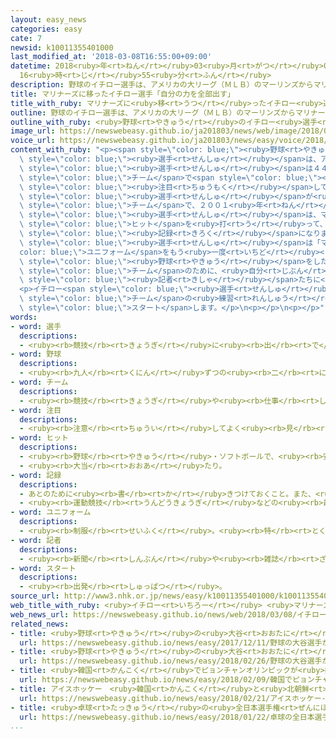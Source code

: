 ```yaml
---
layout: easy_news
categories: easy
cate: 7
newsid: k10011355401000
last_modified_at: '2018-03-08T16:55:00+09:00'
datetime: 2018<ruby>年<rt>ねん</rt></ruby>03<ruby>月<rt>がつ</rt></ruby>08<ruby>日<rt>にち</rt></ruby>
  16<ruby>時<rt>じ</rt></ruby>55<ruby>分<rt>ふん</rt></ruby>
description: 野球のイチロー選手は、アメリカの大リーグ（ＭＬＢ）のマーリンズからマリナーズに移ることになりました。
title: マリナーズに移ったイチロー選手「自分の力を全部出す」
title_with_ruby: マリナーズに<ruby>移<rt>うつ</rt></ruby>ったイチロー<ruby>選手<rt>せんしゅ</rt></ruby>「<ruby>自分<rt>じぶん</rt></ruby>の<ruby>力<rt>ちから</rt></ruby>を<ruby>全部<rt>ぜんぶ</rt></ruby><ruby>出<rt>だ</rt></ruby>す」
outline: 野球のイチロー選手は、アメリカの大リーグ（ＭＬＢ）のマーリンズからマリナーズに移ることになりました。
outline_with_ruby: <ruby>野球<rt>やきゅう</rt></ruby>のイチロー<ruby>選手<rt>せんしゅ</rt></ruby>は、アメリカの<ruby>大<rt>だい</rt></ruby>リーグ（ＭＬＢ）のマーリンズからマリナーズに<ruby>移<rt>うつ</rt></ruby>ることになりました。
image_url: https://newswebeasy.github.io/ja201803/news/web/image/2018/03/08/K10011355401_1803081001_1803081004_01_02.jpg
voice_url: https://newswebeasy.github.io/ja201803/news/easy/voice/2018/03/08/k10011355401000.mp3
content_with_ruby: "<p><span style=\"color: blue;\"><ruby>野球<rt>やきゅう</rt></ruby></span>のイチロー<span\
  \ style=\"color: blue;\"><ruby>選手<rt>せんしゅ</rt></ruby></span>は、アメリカの<ruby>大<rt>だい</rt></ruby>リーグ（ＭＬＢ）のマーリンズからマリナーズに<ruby>移<rt>うつ</rt></ruby>ることになりました。イチロー<span\
  \ style=\"color: blue;\"><ruby>選手<rt>せんしゅ</rt></ruby></span>は４４<ruby>歳<rt>さい</rt></ruby>で、<ruby>今年<rt>ことし</rt></ruby>どの<span\
  \ style=\"color: blue;\">チーム</span>で<span style=\"color: blue;\"><ruby>野球<rt>やきゅう</rt></ruby></span>をするか<ruby>多<rt>おお</rt></ruby>くの<ruby>人<rt>ひと</rt></ruby>が<span\
  \ style=\"color: blue;\"><ruby>注目<rt>ちゅうもく</rt></ruby></span>していました。</p>\n<p>マリナーズは、イチロー<span\
  \ style=\"color: blue;\"><ruby>選手<rt>せんしゅ</rt></ruby></span>が<ruby>大<rt>だい</rt></ruby>リーグで<ruby>最初<rt>さいしょ</rt></ruby>に<ruby>入<rt>はい</rt></ruby>った<span\
  \ style=\"color: blue;\">チーム</span>で、２００１<ruby>年<rt>ねん</rt></ruby>から１１<ruby>年<rt>ねん</rt></ruby><ruby>半<rt>はん</rt></ruby>いました。イチロー<span\
  \ style=\"color: blue;\"><ruby>選手<rt>せんしゅ</rt></ruby></span>は、マリナーズで１０<ruby>年<rt>ねん</rt></ruby><ruby>続<rt>つづ</rt></ruby>けて２００<ruby>本<rt>ぽん</rt></ruby>の<span\
  \ style=\"color: blue;\">ヒット</span>を<ruby>打<rt>う</rt></ruby>って、２００４<ruby>年<rt>ねん</rt></ruby>には２６２<ruby>本<rt>ほん</rt></ruby><ruby>打<rt>う</rt></ruby>ちました。どちらも<ruby>大<rt>だい</rt></ruby>リーグの<ruby>新<rt>あたら</rt></ruby>しい<span\
  \ style=\"color: blue;\"><ruby>記録<rt>きろく</rt></ruby></span>になりました。</p>\n<p>イチロー<span\
  \ style=\"color: blue;\"><ruby>選手<rt>せんしゅ</rt></ruby></span>は「マリナーズの<span style=\"\
  color: blue;\">ユニフォーム</span>をもう<ruby>一度<rt>いちど</rt></ruby><ruby>着<rt>き</rt></ruby>て<span\
  \ style=\"color: blue;\"><ruby>野球<rt>やきゅう</rt></ruby></span>をしたいとずっと<ruby>思<rt>おも</rt></ruby>っていました。とてもうれしいです。<span\
  \ style=\"color: blue;\">チーム</span>のために、<ruby>自分<rt>じぶん</rt></ruby>が<ruby>持<rt>も</rt></ruby>っている<ruby>力<rt>ちから</rt></ruby>を<ruby>全部<rt>ぜんぶ</rt></ruby><ruby>出<rt>だ</rt></ruby>して<ruby>頑張<rt>がんば</rt></ruby>ります」と<span\
  \ style=\"color: blue;\"><ruby>記者<rt>きしゃ</rt></ruby></span>たちに<ruby>話<rt>はな</rt></ruby>しました。</p>\n\
  <p>イチロー<span style=\"color: blue;\"><ruby>選手<rt>せんしゅ</rt></ruby></span>はこれから<span\
  \ style=\"color: blue;\">チーム</span>の<ruby>練習<rt>れんしゅう</rt></ruby>に<ruby>出<rt>で</rt></ruby>て、<ruby>大<rt>だい</rt></ruby>リーグの１８<ruby>年<rt>ねん</rt></ruby><ruby>目<rt>め</rt></ruby>を<span\
  \ style=\"color: blue;\">スタート</span>します。</p>\n<p></p>\n<p></p>"
words:
- word: 選手
  descriptions:
  - <ruby><rb>競技</rb><rt>きょうぎ</rt></ruby>に<ruby><rb>出</rb><rt>で</rt></ruby>るために<ruby><rb>選</rb><rt>えら</rt></ruby>ばれた<ruby><rb>人</rb><rt>ひと</rt></ruby>。
- word: 野球
  descriptions:
  - <ruby><rb>九人</rb><rt>くにん</rt></ruby>ずつの<ruby><rb>二</rb><rt>に</rt></ruby>チームが、たがいにバットでボールを<ruby><rb>打</rb><rt>う</rt></ruby>ってせめ<ruby><rb>合</rb><rt>あ</rt></ruby>い、<ruby><rb>点</rb><rt>てん</rt></ruby>を<ruby><rb>争</rb><rt>あらそ</rt></ruby>う<ruby><rb>競技</rb><rt>きょうぎ</rt></ruby>。ベースボール。
- word: チーム
  descriptions:
  - <ruby><rb>競技</rb><rt>きょうぎ</rt></ruby>や<ruby><rb>仕事</rb><rt>しごと</rt></ruby>をするときの、<ruby><rb>組</rb><rt>くみ</rt></ruby>や<ruby><rb>団体</rb><rt>だんたい</rt></ruby>。
- word: 注目
  descriptions:
  - <ruby><rb>注意</rb><rt>ちゅうい</rt></ruby>してよく<ruby><rb>見</rb><rt>み</rt></ruby>ること。
- word: ヒット
  descriptions:
  - <ruby><rb>野球</rb><rt>やきゅう</rt></ruby>・ソフトボールで、<ruby><rb>安打</rb><rt>あんだ</rt></ruby>。
  - <ruby><rb>大当</rb><rt>おおあ</rt></ruby>たり。
- word: 記録
  descriptions:
  - あとのために<ruby><rb>書</rb><rt>か</rt></ruby>きつけておくこと。また、<ruby><rb>書</rb><rt>か</rt></ruby>きつけたもの。
  - <ruby><rb>運動競技</rb><rt>うんどうきょうぎ</rt></ruby>などの<ruby><rb>最高</rb><rt>さいこう</rt></ruby>の<ruby><rb>成績</rb><rt>せいせき</rt></ruby>。レコード。
- word: ユニフォーム
  descriptions:
  - <ruby><rb>制服</rb><rt>せいふく</rt></ruby>。<ruby><rb>特</rb><rt>とく</rt></ruby>にスポーツチームなどの、そろいの<ruby><rb>運動服</rb><rt>うんどうふく</rt></ruby>。ユニホーム。
- word: 記者
  descriptions:
  - <ruby><rb>新聞</rb><rt>しんぶん</rt></ruby>や<ruby><rb>雑誌</rb><rt>ざっし</rt></ruby>などの<ruby><rb>記事</rb><rt>きじ</rt></ruby>を、<ruby><rb>取材</rb><rt>しゅざい</rt></ruby>したり<ruby><rb>書</rb><rt>か</rt></ruby>いたりする<ruby><rb>人</rb><rt>ひと</rt></ruby>。
- word: スタート
  descriptions:
  - <ruby><rb>出発</rb><rt>しゅっぱつ</rt></ruby>。
source_url: http://www3.nhk.or.jp/news/easy/k10011355401000/k10011355401000.html
web_title_with_ruby: <ruby>イチロー<rt>いちろー</rt></ruby> <ruby>マリナーズ<rt>まりなーず</rt></ruby><ruby>復帰<rt>ふっき</rt></ruby><ruby>会見<rt>かいけん</rt></ruby>「<ruby>チーム<rt>ちーむ</rt></ruby>にすべてささげる」
web_news_url: https://newswebeasy.github.io/news/web/2018/03/08/イチロー-マリナーズ復帰会見チームにすべてささげる
related_news:
- title: <ruby>野球<rt>やきゅう</rt></ruby>の<ruby>大谷<rt>おおたに</rt></ruby><ruby>選手<rt>せんしゅ</rt></ruby>がアメリカのエンジェルスに<ruby>入<rt>はい</rt></ruby>る
  url: https://newswebeasy.github.io/news/easy/2017/12/11/野球の大谷選手がアメリカのエンジェルスに入る
- title: <ruby>野球<rt>やきゅう</rt></ruby>の<ruby>大谷<rt>おおたに</rt></ruby><ruby>選手<rt>せんしゅ</rt></ruby>がアメリカで<ruby>初<rt>はじ</rt></ruby>めての<ruby>試合<rt>しあい</rt></ruby>で２<ruby>点<rt>てん</rt></ruby><ruby>取<rt>と</rt></ruby>られる
  url: https://newswebeasy.github.io/news/easy/2018/02/26/野球の大谷選手がアメリカで初めての試合で2点取られる
- title: <ruby>韓国<rt>かんこく</rt></ruby>でピョンチャンオリンピックが<ruby>始<rt>はじ</rt></ruby>まる
  url: https://newswebeasy.github.io/news/easy/2018/02/09/韓国でピョンチャンオリンピックが始まる
- title: アイスホッケー　<ruby>韓国<rt>かんこく</rt></ruby>と<ruby>北朝鮮<rt>きたちょうせん</rt></ruby>のチームの<ruby>試合<rt>しあい</rt></ruby>が<ruby>全部<rt>ぜんぶ</rt></ruby><ruby>終<rt>お</rt></ruby>わる
  url: https://newswebeasy.github.io/news/easy/2018/02/21/アイスホッケー-韓国と北朝鮮のチームの試合が全部終わる
- title: <ruby>卓球<rt>たっきゅう</rt></ruby>の<ruby>全日本選手権<rt>ぜんにほんせんしゅけん</rt></ruby>で１４<ruby>歳<rt>さい</rt></ruby>の<ruby>張本<rt>はりもと</rt></ruby><ruby>選手<rt>せんしゅ</rt></ruby>が<ruby>優勝<rt>ゆうしょう</rt></ruby>する
  url: https://newswebeasy.github.io/news/easy/2018/01/22/卓球の全日本選手権で14歳の張本選手が優勝する
...
```

